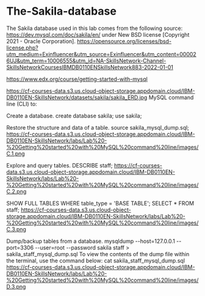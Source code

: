 # The-Sakila-database
The Sakila database used in this lab comes from the following source: https://dev.mysql.com/doc/sakila/en/ under New BSD license [Copyright 2021 - Oracle Corporation].
https://opensource.org/licenses/bsd-license.php?utm_medium=Exinfluencer&utm_source=Exinfluencer&utm_content=000026UJ&utm_term=10006555&utm_id=NA-SkillsNetwork-Channel-SkillsNetworkCoursesIBMDB0110ENSkillsNetwork883-2022-01-01

https://www.edx.org/course/getting-started-with-mysql

https://cf-courses-data.s3.us.cloud-object-storage.appdomain.cloud/IBM-DB0110EN-SkillsNetwork/datasets/sakila/sakila_ERD.jpg
MySQL command line (CLI) to:

Create a database.
create database sakila;
use sakila;

Restore the structure and data of a table.
source sakila_mysql_dump.sql;
https://cf-courses-data.s3.us.cloud-object-storage.appdomain.cloud/IBM-DB0110EN-SkillsNetwork/labs/Lab%20-%20Getting%20started%20with%20MySQL%20command%20line/images/C.1.png

Explore and query tables.
DESCRIBE staff;
https://cf-courses-data.s3.us.cloud-object-storage.appdomain.cloud/IBM-DB0110EN-SkillsNetwork/labs/Lab%20-%20Getting%20started%20with%20MySQL%20command%20line/images/C.2.png

SHOW FULL TABLES WHERE table_type = 'BASE TABLE';
SELECT * FROM staff;
https://cf-courses-data.s3.us.cloud-object-storage.appdomain.cloud/IBM-DB0110EN-SkillsNetwork/labs/Lab%20-%20Getting%20started%20with%20MySQL%20command%20line/images/C.3.png

Dump/backup tables from a database.
mysqldump --host=127.0.0.1 --port=3306 --user=root --password sakila staff > sakila_staff_mysql_dump.sql
To view the contents of the dump file within the terminal, use the command below:
cat sakila_staff_mysql_dump.sql
https://cf-courses-data.s3.us.cloud-object-storage.appdomain.cloud/IBM-DB0110EN-SkillsNetwork/labs/Lab%20-%20Getting%20started%20with%20MySQL%20command%20line/images/D.3.png
